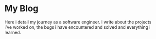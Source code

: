 # My Blog
Here i detail my journey as a software engineer. I write about the
projects i've worked on, the bugs i have encountered and solved and everything i learned.